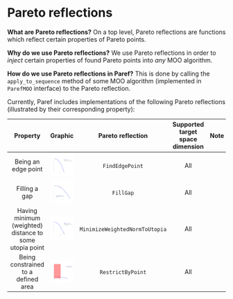 # Pareto reflections

**What are Pareto reflections?**
On a top level, Pareto reflections are functions which reflect certain properties of Pareto points.

**Why do we use Pareto reflections?**
We use Pareto reflections in order to *inject* certain properties of found Pareto points into *any* MOO algorithm.

**How do we use Pareto reflections in Paref?**
This is done by calling the ``apply_to_sequence`` method of some MOO algorithm (implemented in ``ParefMOO`` interface)
to the Pareto reflection.


Currently, Paref includes implementations of the following Pareto reflections
(illustrated by their corresponding property):

|                        Property                         |                                     Graphic                                      |        Pareto reflection         | Supported target space dimension |          Note          | Code |
|:-------------------------------------------------------:|:--------------------------------------------------------------------------------:|:--------------------------------:|:--------------------------------:|:----------------------:|:----:|
|                   Being an edge point                   |     ![Edge points](../graphics/plots/reflections/FindEdgePointsSequence.svg)     |        ``FindEdgePoint``         |               All                |||
|                      Filling a gap                      |             ![Fill gap](../graphics/plots/reflections/FillGap2D.svg)             |           ``FillGap``            |               All                |||
| Having minimum (weighted) distance to some utopia point | ![Weighted norm](../graphics/plots/reflections/MinimizeWeightedNormToUtopia.svg) | ``MinimizeWeightedNormToUtopia`` |               All                |||
|           Being constrained to a defined area           |          ![Fill gap](../graphics/plots/reflections/RestrictByPoint.svg)          |       ``RestrictByPoint``        |               All                |||

